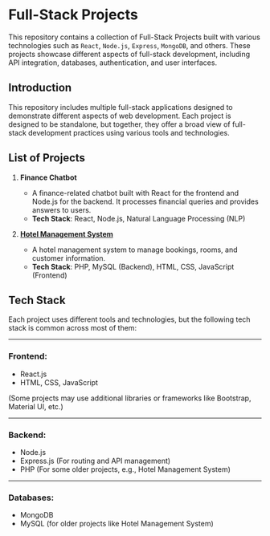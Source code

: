 # **Full-Stack Projects**

This repository contains a collection of Full-Stack Projects built with various technologies such as `React`, `Node.js`, `Express`, `MongoDB`, and others. These projects showcase different aspects of full-stack development, including API integration, databases, authentication, and user interfaces.

## **Introduction**

This repository includes multiple full-stack applications designed to demonstrate different aspects of web development. Each project is designed to be standalone, but together, they offer a broad view of full-stack development practices using various tools and technologies.

## **List of Projects**

1. **Finance Chatbot**

   - A finance-related chatbot built with React for the frontend and Node.js for the backend. It processes financial queries and provides answers to users.
   - **Tech Stack**: React, Node.js, Natural Language Processing (NLP)

2. **[Hotel Management System](./Hotel_Management_System)**

   - A hotel management system to manage bookings, rooms, and customer information.
   - **Tech Stack**: PHP, MySQL (Backend), HTML, CSS, JavaScript (Frontend)


## **Tech Stack**

Each project uses different tools and technologies, but the following tech stack is common across most of them:

---

### **Frontend:**

- React.js
- HTML, CSS, JavaScript

(Some projects may use additional libraries or frameworks like Bootstrap, Material UI, etc.)

---

### **Backend:**

- Node.js
- Express.js (For routing and API management)
- PHP (For some older projects, e.g., Hotel Management System)

---

### **Databases:**

- MongoDB
- MySQL (for older projects like Hotel Management System)
